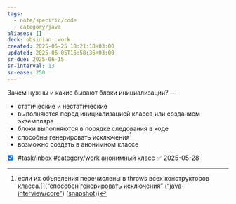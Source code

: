 ```yaml
---
tags:
  - note/specific/code
  - category/java
aliases: []
deck: obsidian::work
created: 2025-05-25 18:21:18+03:00
updated: 2025-06-05T16:58:36+03:00
sr-due: 2025-06-15
sr-interval: 13
sr-ease: 250
---
```


Зачем нужны и какие бывают блоки инициализации?
—
- статические и нестатические
- выполняются перед инициализацией класса или созданием экземпляра
- блоки выполняются в порядке следования в коде
- способны генерировать исключения[^1]
- возможно создать в анонимном классе

- [x] #task/inbox #category/work анонимный класс ✅ 2025-05-28

[^1]: если их объявления перечислены в throws всех конструкторов класса.[](“способен генерировать исключения” ([“java-interview/core”](zotero://select/library/items/T3X9ZD57)) ([snapshot](zotero://open-pdf/library/items/2GAN5TQF?sel=ul%3Anth-child(85)%20%3E%20li%3Anth-child(4)&annotation=CRPT9R8V)))
